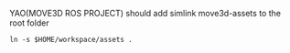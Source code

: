 YAO(MOVE3D ROS PROJECT)
should add simlink move3d-assets to the root folder

    ln -s $HOME/workspace/assets .
